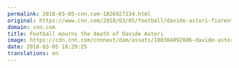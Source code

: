 ```yaml
---
permalink: 2018-03-05-cnn.com-1826927234.html
original: https://www.cnn.com/2018/03/05/football/davide-astori-fiorentina-football-mourns/index.html
domain: cnn.com
title: Football mourns the death of Davide Astori
image: https://cdn.cnn.com/cnnnext/dam/assets/180304092806-davide-astori-fiorentina-super-tease.jpg
date: 2018-03-05 18:29:25
translations: en
---
```



